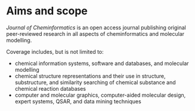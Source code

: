 # Aims and scope

*Journal of Cheminformatics* is an open access journal publishing original peer-reviewed research in all
aspects of cheminformatics and molecular modelling.

Coverage includes, but is not limited to:

* chemical information systems, software and databases, and molecular modelling
* chemical structure representations and their use in structure, substructure, and similarity searching of chemical substance and chemical reaction databases
* computer and molecular graphics, computer-aided molecular design, expert systems, QSAR, and data mining techniques
